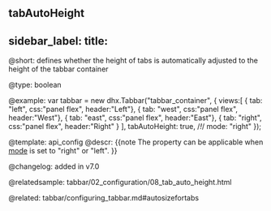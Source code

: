 tabAutoHeight
---
sidebar_label: 
title: 
---          

@short: defines whether the height of tabs is automatically adjusted to the height of the tabbar container





@type: boolean

@example: 
var tabbar = new dhx.Tabbar("tabbar_container", {
    views:[
        { tab: "left", css:"panel flex", header:"Left"},
        { tab: "west", css:"panel flex", header:"West"},
        { tab: "east", css:"panel flex", header:"East"},
        { tab: "right", css:"panel flex", header:"Right" }
    ],
    tabAutoHeight: true, /*!*/
    mode: "right"
});


@template:	api_config
@descr:
{{note The property can be applicable when [mode](tabbar/api/tabbar_mode_config.md) is set to "right" or "left". }}

@changelog: added in v7.0

@relatedsample: tabbar/02_configuration/08_tab_auto_height.html

@related: tabbar/configuring_tabbar.md#autosizefortabs
